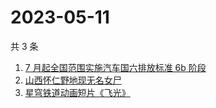 # 2023-05-11

共 3 条

<!-- BEGIN -->
<!-- 最后更新时间 Thu May 11 2023 08:36:47 GMT+0800 (China Standard Time) -->

1. [7 月起全国范围实施汽车国六排放标准 6b 阶段](https://www.zhihu.com/search?q=7%20%E6%9C%88%E8%B5%B7%E5%85%A8%E5%9B%BD%E8%8C%83%E5%9B%B4%E5%AE%9E%E6%96%BD%E6%B1%BD%E8%BD%A6%E5%9B%BD%E5%85%AD%E6%8E%92%E6%94%BE%E6%A0%87%E5%87%86%206b%20%E9%98%B6%E6%AE%B5)
1. [山西怀仁野地现无名女尸](https://www.zhihu.com/search?q=%E5%B1%B1%E8%A5%BF%E6%80%80%E4%BB%81%E9%87%8E%E5%9C%B0%E7%8E%B0%E6%97%A0%E5%90%8D%E5%A5%B3%E5%B0%B8)
1. [星穹铁道动画短片《飞光》](https://www.zhihu.com/search?q=%E6%98%9F%E7%A9%B9%E9%93%81%E9%81%93%E5%8A%A8%E7%94%BB%E7%9F%AD%E7%89%87%E3%80%8A%E9%A3%9E%E5%85%89%E3%80%8B)

<!-- END -->
